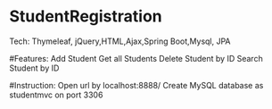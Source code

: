 # StudentRegistration
Tech:
Thymeleaf, jQuery,HTML,Ajax,Spring Boot,Mysql, JPA

#Features:
Add Student
Get all Students
Delete Student by ID
Search Student by ID


#Instruction:
Open url by localhost:8888/
Create MySQL database as studentmvc on port 3306 

